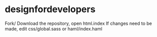 # designfordevelopers

Fork/ Download the repository, open html.index
If changes need to be made, edit css/global.sass or haml/index.haml
